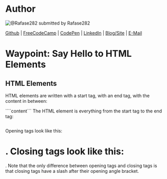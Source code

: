 # Author
![@Rafase282](https://avatars0.githubusercontent.com/Rafase282?&s=128) submitted by Rafase282

[Github](https://github.com/Rafase282) | [FreeCodeCamp](http://www.freecodecamp.com/rafase282) | [CodePen](http://codepen.io/Rafase282/) | [LinkedIn](https://www.linkedin.com/in/rafase282) | [Blog/Site](https://rafase282.wordpress.com/) | [E-Mail](mailto:rafase282@gmail.com)

# Waypoint: Say Hello to HTML Elements
## HTML Elements
HTML elements are written with a start tag, with an end tag, with the content in between:

````<tagname>content</tagname>```
The HTML element is everything from the start tag to the end tag:

```<p>My first HTML paragraph.</p>
````

Opening tags look like this: <h1>. Closing tags look like this: </h1>. Note that the only difference between opening tags and closing tags is that closing tags have a slash after their opening angle bracket.
